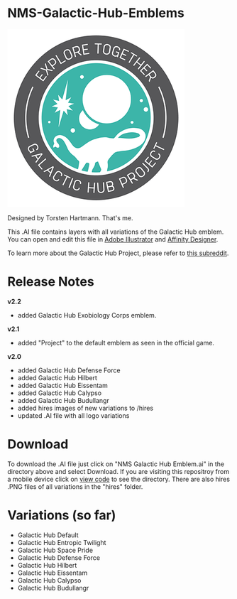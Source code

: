 # NMS-Galactic-Hub-Emblems

![Galactic Hub Default](https://github.com/donswelt/NMS-Galactic-Hub-Emblems/blob/master/images/ghd.png)

Designed by Torsten Hartmann. That's me.

This .AI file contains layers with all variations of the Galactic Hub emblem. You can open and edit this file in [Adobe Illustrator](https://www.adobe.com/products/illustrator.html) and [Affinity Designer](https://affinity.serif.com/).

To learn more about the Galactic Hub Project, please refer to [this subreddit](https://www.reddit.com/r/NMSGalacticHub/comments/7awyot/welcome_to_the_galactic_hub/).

# Release Notes

**v2.2**
- added Galactic Hub Exobiology Corps emblem.

**v2.1**
- added "Project" to the default emblem as seen in the official game.

**v2.0**
- added Galactic Hub Defense Force
- added Galactic Hub Hilbert
- added Galactic Hub Eissentam
- added Galactic Hub Calypso
- added Galactic Hub Budullangr
- added hires images of new variations to /hires
- updated .AI file with all logo variations

# Download

To download the .AI file just click on "NMS Galactic Hub Emblem.ai" in the directory above and select Download.
If you are visiting this repositroy from a mobile device click on [view code](https://github.com/donswelt/NMS-Galactic-Hub-Emblems?files=1) to see the directory.
There are also hires .PNG files of all variations in the "hires" folder.

# Variations (so far)

- Galactic Hub Default
- Galactic Hub Entropic Twilight
- Galactic Hub Space Pride
- Galactic Hub Defense Force
- Galactic Hub Hilbert
- Galactic Hub Eissentam
- Galactic Hub Calypso
- Galactic Hub Budullangr
